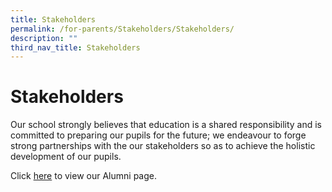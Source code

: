 ```yaml
---
title: Stakeholders
permalink: /for-parents/Stakeholders/Stakeholders/
description: ""
third_nav_title: Stakeholders
---
```

Stakeholders
============

Our school strongly believes that education is a shared responsibility and is committed to preparing our pupils for the future; we endeavour to forge strong partnerships with the our stakeholders so as to achieve the holistic development of our pupils.


Click [here](/for-parents/Stakeholders/alumni/) to view our Alumni page.